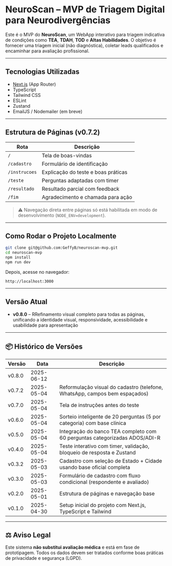 # NeuroScan – MVP de Triagem Digital para Neurodivergências

Este é o MVP do **NeuroScan**, um WebApp interativo para triagem indicativa de condições como **TEA**, **TDAH**, **TOD** e **Altas Habilidades**. O objetivo é fornecer uma triagem inicial (não diagnóstica), coletar leads qualificados e encaminhar para avaliação profissional.

---

## Tecnologias Utilizadas

- [Next.js](https://nextjs.org/) (App Router)
- TypeScript
- Tailwind CSS
- ESLint
- Zustand
- EmailJS / Nodemailer (em breve)

---

## Estrutura de Páginas (v0.7.2)

| Rota         | Descrição                            |
|--------------|--------------------------------------|
| `/`          | Tela de boas-vindas                  |
| `/cadastro`  | Formulário de identificação          |
| `/instrucoes`| Explicação do teste e boas práticas  |
| `/teste`     | Perguntas adaptadas com timer        |
| `/resultado` | Resultado parcial com feedback       |
| `/fim`       | Agradecimento e chamada para ação    |

> ⚠️ Navegação direta entre páginas só está habilitada em modo de desenvolvimento (`NODE_ENV=development`).

---

## Como Rodar o Projeto Localmente

```bash
git clone git@github.com:GeffyB/neuroscan-mvp.git
cd neuroscan-mvp
npm install
npm run dev
```

Depois, acesse no navegador:

```
http://localhost:3000
```

---

## Versão Atual

- **v0.8.0** – RRefinamento visual completo para todas as páginas, unificando a identidade visual, responsividade, acessibilidade e usabilidade para apresentação

---

## 📦 Histórico de Versões

| Versão   | Data       | Descrição                                                                 |
|----------|------------|---------------------------------------------------------------------------|
| v0.8.0   | 2025-06-12 | | v0.7.2   | 2025-05-04 | Reformulação visual do cadastro (telefone, WhatsApp, campos bem espaçados) |
| v0.7.2   | 2025-05-04 | Reformulação visual do cadastro (telefone, WhatsApp, campos bem espaçados) |
| v0.7.0   | 2025-05-04 | Tela de instruções antes do teste                                          |
| v0.6.0   | 2025-05-04 | Sorteio inteligente de 20 perguntas (5 por categoria) com base clínica     |
| v0.5.0   | 2025-05-04 | Integração do banco TEA completo com 60 perguntas categorizadas ADOS/ADI-R |
| v0.4.0   | 2025-05-04 | Teste interativo com timer, validação, bloqueio de resposta e Zustand     |
| v0.3.2   | 2025-05-03 | Cadastro com seleção de Estado + Cidade usando base oficial completa      |
| v0.3.0   | 2025-05-03 | Formulário de cadastro com fluxo condicional (respondente e avaliado)     |
| v0.2.0   | 2025-05-01 | Estrutura de páginas e navegação base                                     |
| v0.1.0   | 2025-04-30 | Setup inicial do projeto com Next.js, TypeScript e Tailwind               |

---

## ⚖️ Aviso Legal

Este sistema **não substitui avaliação médica** e está em fase de prototipagem. Todos os dados devem ser tratados conforme boas práticas de privacidade e segurança (LGPD).